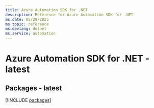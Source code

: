 ```yaml
---
title: Azure Automation SDK for .NET
description: Reference for Azure Automation SDK for .NET
ms.date: 05/29/2025
ms.topic: reference
ms.devlang: dotnet
ms.service: automation
---
```

# Azure Automation SDK for .NET - latest
## Packages - latest
[!INCLUDE [packages](automation-index.md)]